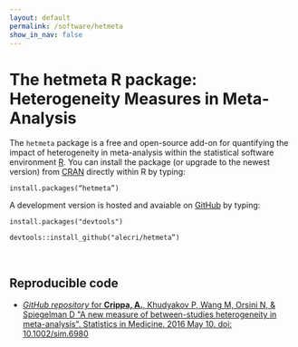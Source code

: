```yaml
---
layout: default
permalink: /software/hetmeta
show_in_nav: false
---
```


The hetmeta R package: Heterogeneity Measures in Meta-Analysis
========

The `hetmeta` package is a free and open-source add-on for quantifying the impact of heterogeneity in meta-analysis within the statistical software environment [R](https://www.r-project.org/).
You can install the package (or upgrade to the newest version) from [CRAN](https://cran.r-project.org/web/packages/hetmeta/index.html) directly within R by typing:

`install.packages(“hetmeta”)`

A development version is hosted and avaiable on [GitHub](https://github.com/alecri/dosresmeta) by typing:

`install.packages("devtools")`

`devtools::install_github("alecri/hetmeta”)`


&nbsp;

## Reproducible code

* [*GitHub repository* for **Crippa, A.**, Khudyakov P, Wang M, Orsini N, & Spiegelman D "A new measure of between-studies heterogeneity in meta-analysis". Statistics in Medicine. 2016 May 10. doi: 10.1002/sim.6980](https://github.com/alecri/Rb_heterogeneity)
